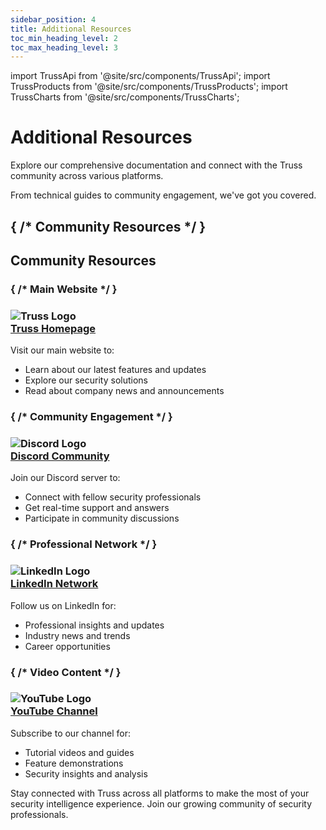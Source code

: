 ```yaml
---
sidebar_position: 4
title: Additional Resources
toc_min_heading_level: 2
toc_max_heading_level: 3
---
```


import TrussApi from '@site/src/components/TrussApi';
import TrussProducts from '@site/src/components/TrussProducts';
import TrussCharts from '@site/src/components/TrussCharts';

<div className="text-center">
  <h1 className="text-4xl font-bold mb-4">Additional Resources</h1>
</div>

<div className="text-center mb-12">
  <p className="text-xl text-gray-600 max-w-3xl mx-auto mb-4">
    Explore our comprehensive documentation and connect with the Truss community across various platforms.
  </p>
  <p className="text-xl italic text-gray-600 max-w-3xl mx-auto">
    From technical guides to community engagement, we've got you covered.
  </p>
</div>

## { /* Community Resources */ }
<h2 className="text-3xl font-bold mb-6 border-b pb-2">Community Resources</h2>

### { /* Main Website */ }
<h3 className="text-2xl font-semibold mb-4 text-blue-800">
  <div className="flex items-center gap-4">
    <div className="avatar avatar--vertical">
      <img
        className="avatar__photo avatar__photo--xl"
        src="/truss-docs/img/Truss Logo IconOnly_Color.png"
        alt="Truss Logo"
        style={{ padding: '8px' }}
      />
    </div>
    <a href="https://www.truss-security.com" className="hover:text-blue-600">
      Truss Homepage
    </a>
  </div>
</h3>

<div className="mb-8 text-lg">
  Visit our main website to:
  <ul className="list-disc pl-6 my-4">
    <li>Learn about our latest features and updates</li>
    <li>Explore our security solutions</li>
    <li>Read about company news and announcements</li>
  </ul>
</div>

### { /* Community Engagement */ }
<h3 className="text-2xl font-semibold mb-4 text-blue-800">
  <div className="flex items-center gap-4">
    <div className="avatar avatar--vertical">
      <img
        className="avatar__photo avatar__photo--xl"
        src="/truss-docs/img/discord-logo.svg"
        alt="Discord Logo"
        style={{ padding: '8px' }}
      />
    </div>
    <a href="https://discord.com/invite/zerVhHtfxJ" className="hover:text-blue-600">
      Discord Community
    </a>
  </div>
</h3>

<div className="mb-8 text-lg">
  Join our Discord server to:
  <ul className="list-disc pl-6 my-4">
    <li>Connect with fellow security professionals</li>
    <li>Get real-time support and answers</li>
    <li>Participate in community discussions</li>
  </ul>
</div>

### { /* Professional Network */ }
<h3 className="text-2xl font-semibold mb-4 text-blue-800">
  <div className="flex items-center gap-4">
    <div className="avatar avatar--vertical">
      <img
        className="avatar__photo avatar__photo--xl"
        src="/truss-docs/img/linkedin-logo.svg"
        alt="LinkedIn Logo"
        style={{ padding: '8px' }}
      />
    </div>
    <a href="https://www.linkedin.com/company/truss-security" className="hover:text-blue-600">
      LinkedIn Network
    </a>
  </div>
</h3>

<div className="mb-8 text-lg">
  Follow us on LinkedIn for:
  <ul className="list-disc pl-6 my-4">
    <li>Professional insights and updates</li>
    <li>Industry news and trends</li>
    <li>Career opportunities</li>
  </ul>
</div>

### { /* Video Content */ }
<h3 className="text-2xl font-semibold mb-4 text-blue-800">
  <div className="flex items-center gap-4">
    <div className="avatar avatar--vertical">
      <img
        className="avatar__photo avatar__photo--xl"
        src="/truss-docs/img/youtube-logo.svg"
        alt="YouTube Logo"
        style={{ padding: '8px' }}
      />
    </div>
    <a href="https://www.youtube.com/channel/UCjzO-8_mv3iKKf6baDWaYfw" className="hover:text-blue-600">
      YouTube Channel
    </a>
  </div>
</h3>

<div className="mb-8 text-lg">
  Subscribe to our channel for:
  <ul className="list-disc pl-6 my-4">
    <li>Tutorial videos and guides</li>
    <li>Feature demonstrations</li>
    <li>Security insights and analysis</li>
  </ul>
</div>

<div className="mt-12 p-6 bg-blue-50 rounded-lg shadow-md border border-blue-100 text-center">
  <p className="text-lg font-medium text-blue-800">
    Stay connected with Truss across all platforms to make the most of your security intelligence experience. Join our growing community of security professionals.
  </p>
</div>

